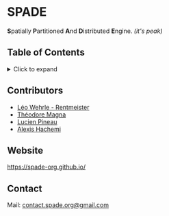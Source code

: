 <a id="readme-top"></a>

<!-- PROJECT HEADER -->
# SPADE

**S**patially **P**artitioned **A**nd **D**istributed **E**ngine. *(it's peak)*

## Table of Contents
<details>
  <summary>Click to expand</summary>
  <ol>
    <li><a href="#contributors">Contributors</a></li>
    <li><a href="#website">Website</a></li>
    <li><a href="#contact">Contact</a></li>
  </ol>
</details>

## Contributors

- [Léo Wehrle - Rentmeister](https://github.com/leoWherle)
- [Théodore Magna](https://github.com/TheodoreMagna)
- [Lucien Pineau](https://github.com/mathematisse)
- [Alexis Hachemi](https://github.com/alexishachemi)

## Website
https://spade-org.github.io/

## Contact
Mail: contact.spade.org@gmail.com
